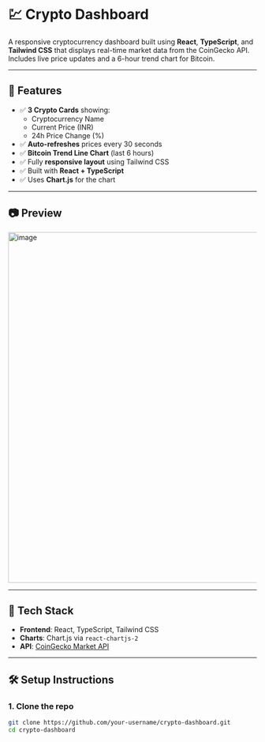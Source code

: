 # 💹 Crypto Dashboard

A responsive cryptocurrency dashboard built using **React**, **TypeScript**, and **Tailwind CSS** that displays real-time market data from the CoinGecko API. Includes live price updates and a 6-hour trend chart for Bitcoin.

---

## 🚀 Features

- ✅ **3 Crypto Cards** showing:
  - Cryptocurrency Name
  - Current Price (INR)
  - 24h Price Change (%)
- ✅ **Auto-refreshes** prices every 30 seconds
- ✅ **Bitcoin Trend Line Chart** (last 6 hours)
- ✅ Fully **responsive layout** using Tailwind CSS
- ✅ Built with **React + TypeScript**
- ✅ Uses **Chart.js** for the chart

---

## 📷 Preview

<img width="1712" height="710" alt="image" src="https://github.com/user-attachments/assets/8206b032-cb86-4e26-9378-8cc9291f3688" />


---

## 🧪 Tech Stack

- **Frontend**: React, TypeScript, Tailwind CSS
- **Charts**: Chart.js via `react-chartjs-2`
- **API**: [CoinGecko Market API](https://www.coingecko.com/en/api/documentation)

---

## 🛠️ Setup Instructions

### 1. Clone the repo

```bash
git clone https://github.com/your-username/crypto-dashboard.git
cd crypto-dashboard

